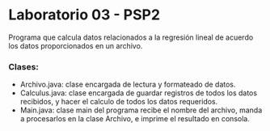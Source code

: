 # Laboratorio 03 - PSP2

Programa que calcula datos relacionados a la regresión lineal de acuerdo los datos proporcionados en un archivo.

### Clases:
- Archivo.java: clase encargada de lectura y formateado de datos.
- Calculus.java: clase encargada de guardar registros de todos los datos recibidos, y hacer el calculo de todos los datos requeridos.
- Main.java: clase main del programa recibe el nombre del archivo, manda a procesarlos en la clase Archivo, e imprime el resultado en consola.